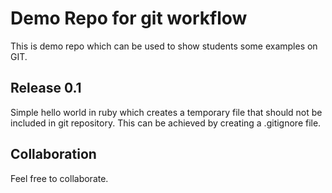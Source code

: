 # Demo Repo for git workflow

This is demo repo which can be used to show students some examples on GIT.

## Release 0.1

Simple hello world in ruby which creates a temporary file that should not be included in git repository. This can be achieved by creating a .gitignore file.

## Collaboration

Feel free to collaborate.